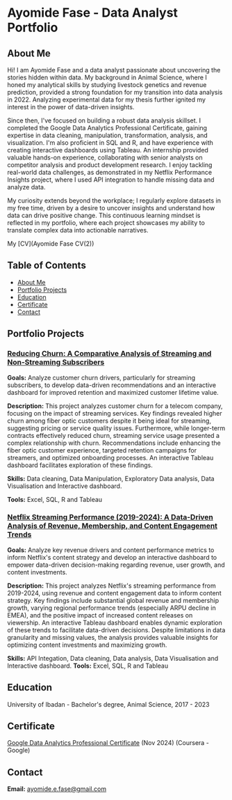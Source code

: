 # Ayomide Fase - Data Analyst Portfolio

## About Me

Hi! I am Ayomide Fase and a data analyst passionate about uncovering the stories hidden within data. My background in Animal Science, where I honed my analytical skills by studying livestock genetics and revenue prediction, provided a strong foundation for my transition into data analysis in 2022. Analyzing experimental data for my thesis further ignited my interest in the power of data-driven insights.

Since then, I've focused on building a robust data analysis skillset. I completed the Google Data Analytics Professional Certificate, gaining expertise in data cleaning, manipulation, transformation, analysis, and visualization. I'm also proficient in SQL and R, and have experience with creating interactive dashboards using Tableau. An internship provided valuable hands-on experience, collaborating with senior analysts on competitor analysis and product development research. I enjoy tackling real-world data challenges, as demonstrated in my Netflix Performance Insights project, where I used API integration to handle missing data and analyze data.

My curiosity extends beyond the workplace; I regularly explore datasets in my free time, driven by a desire to uncover insights and understand how data can drive positive change. This continuous learning mindset is reflected in my portfolio, where each project showcases my ability to translate complex data into actionable narratives.

My [CV](Ayomide Fase CV(2))

## Table of Contents
 - [About Me](#about-me)
 - [Portfolio Projects](#portfolio-projects)
 - [Education](#education)
 - [Certificate](#certificate)
 - [Contact](#contact)

## Portfolio Projects
### [Reducing Churn: A Comparative Analysis of Streaming and Non-Streaming Subscribers](https://github.com/Ayofase/Telco-Churn-Analysis/tree/main)

**Goals:** Analyze customer churn drivers, particularly for streaming subscribers, to develop data-driven recommendations and an interactive dashboard for improved retention and maximized customer lifetime value.

**Description:** This project analyzes customer churn for a telecom company, focusing on the impact of streaming services. Key findings revealed higher churn among fiber optic customers despite it being ideal for streaming, suggesting pricing or service quality issues. Furthermore, while longer-term contracts effectively reduced churn, streaming service usage presented a complex relationship with churn. Recommendations include enhancing the fiber optic customer experience, targeted retention campaigns for streamers, and optimized onboarding processes. An interactive Tableau dashboard facilitates exploration of these findings.

**Skills:** Data cleaning, Data Manipulation, Exploratory Data analysis, Data Visualisation and Interactive dashboard.

**Tools:** Excel, SQL, R and Tableau

### [Netflix Streaming Performance (2019-2024): A Data-Driven Analysis of Revenue, Membership, and Content Engagement Trends](https://github.com/Ayofase/Netflix-performance-insights/tree/main)

**Goals:** Analyze key revenue drivers and content performance metrics to inform Netflix's content strategy and develop an interactive dashboard to empower data-driven decision-making regarding revenue, user growth, and content investments.

**Description:** This project analyzes Netflix's streaming performance from 2019-2024, using revenue and content engagement data to inform content strategy. Key findings include substantial global revenue and membership growth, varying regional performance trends (especially ARPU decline in EMEA), and the positive impact of increased content releases on viewership. An interactive Tableau dashboard enables dynamic exploration of these trends to facilitate data-driven decisions. Despite limitations in data granularity and missing values, the analysis provides valuable insights for optimizing content investments and maximizing growth.

**Skills:** API Integation, Data cleaning, Data analysis, Data Visualisation and Interactive dashboard.
**Tools:** Excel, SQL, R and Tableau

## Education
University of Ibadan - Bachelor's degree, Animal Science, 2017 - 2023

## Certificate 
[Google Data Analytics Professional Certificate](https://www.credly.com/badges/7413d6d1-2de8-4d60-b134-82b4a66eba00) (Nov 2024) (Coursera - Google)

## Contact
**Email:** ayomide.e.fase@gmail.com
